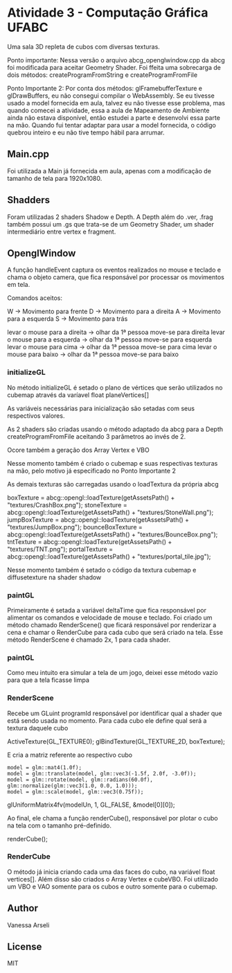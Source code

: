 # Atividade 3 - Computação Gráfica UFABC

Uma sala 3D repleta de cubos com diversas texturas.

Ponto importante: Nessa versão o arquivo abcg_openglwindow.cpp da abcg foi modificada para aceitar Geometry Shader. Foi ffeita uma sobrecarga de dois métodos: createProgramFromString e createProgramFromFile

Ponto Importante 2: Por conta dos métodos: glFramebufferTexture e glDrawBuffers, eu não consegui compilar o WebAssembly. Se eu tivesse usado a model fornecida em aula, talvez eu não tivesse esse problema, mas quando comecei a atividade, essa a aula de Mapeamento de Ambiente ainda não estava disponível, então estudei a parte e desenvolvi essa parte na mão. Quando fui tentar adaptar para usar a model fornecida, o código quebrou inteiro e eu não tive tempo hábil para arrumar.

## Main.cpp

Foi utilizada a Main já fornecida em aula, apenas com a modificação de tamanho de tela para 1920x1080.

## Shadders

Foram utilizadas 2 shaders Shadow e Depth. A Depth além do .ver, .frag também possui um .gs que trata-se de um Geometry Shader, um shader intermediário entre vertex e fragment.

## OpenglWindow

A função handleEvent captura os eventos realizados no mouse e teclado e chama o objeto camera, que fica responsável por processar os movimentos em tela.

Comandos aceitos:

W -> Movimento para frente
D -> Movimento para a direita
A -> Movimento para a esquerda
S -> Movimento para trás

levar o mouse para a direita -> olhar da 1ª pessoa move-se para direita
levar o mouse para a esquerda -> olhar da 1ª pessoa move-se para esquerda
levar o mouse para cima -> olhar da 1ª pessoa move-se para cima
levar o mouse para baixo -> olhar da 1ª pessoa move-se para baixo

### initializeGL

No método initializeGL é setado o plano de vértices que serão utilizados no cubemap através da varíavel float planeVertices[]

As variáveis necessárias para inicialização são setadas com seus respectivos valores.

As 2 shaders são criadas usando o método adaptado da abcg para a Depth createProgramFromFile aceitando 3 parâmetros ao invés de 2.

Ocore também a geração dos Array Vertex e VBO

Nesse momento também é criado o cubemap e suas respectivas texturas na mão, pelo motivo já especificado no Ponto Importante 2

As demais texturas são carregadas usando o loadTextura da própria abcg

  boxTexture = abcg::opengl::loadTexture(getAssetsPath() + "textures/CrashBox.png");
  stoneTexture = abcg::opengl::loadTexture(getAssetsPath() + "textures/StoneWall.png");
  jumpBoxTexture = abcg::opengl::loadTexture(getAssetsPath() + "textures/JumpBox.png");
  bounceBoxTexture = abcg::opengl::loadTexture(getAssetsPath() + "textures/BounceBox.png");
  tntTexture = abcg::opengl::loadTexture(getAssetsPath() + "textures/TNT.png");
  portalTexture = abcg::opengl::loadTexture(getAssetsPath() + "textures/portal_tile.jpg");
  
Nesse momento também é setado o código da textura cubemap e diffusetexture na shader shadow


### paintGL

Primeiramente é setada a variável deltaTime que fica responsável por alimentar os comandos e velocidade de mouse e teclado. Foi criado um método chamado RenderScene() que ficará responsável por renderizar a cena e chamar o RenderCube para cada cubo que será criado na tela. Esse método RenderScene é chamado 2x, 1 para cada shader.

### paintGL

Como meu intuito era simular a tela de um jogo, deixei esse método vazio para que a tela ficasse limpa

### RenderScene

Recebe um GLuint programId responsável por identificar qual a shader que está sendo usada no momento. Para cada cubo ele define qual será a textura daquele cubo

ActiveTexture(GL_TEXTURE0);
glBindTexture(GL_TEXTURE_2D, boxTexture);

E cria a matriz referente ao respectivo cubo

	model = glm::mat4(1.0f);
	model = glm::translate(model, glm::vec3(-1.5f, 2.0f, -3.0f));
	model = glm::rotate(model, glm::radians(60.0f), glm::normalize(glm::vec3(1.0, 0.0, 1.0)));
	model = glm::scale(model, glm::vec3(0.75f));
 glUniformMatrix4fv(modelUn, 1, GL_FALSE, &model[0][0]);
 
 Ao final, ele chama a função renderCube(), responsável por plotar o cubo na tela com o tamanho pré-definido.
 
   renderCube();

### RenderCube

O método já inicia criando cada uma das faces do cubo, na variável float vertices[]. Além disso são criados o Array Vertex e cubeVBO. Foi utilizado um VBO e VAO somente para os cubos e outro somente para o cubemap.


## Author

Vanessa Arseli

## License

MIT
